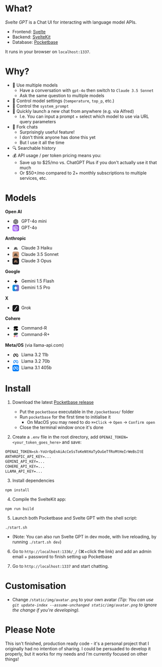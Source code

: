 # What?

*Svelte GPT* is a Chat UI for interacting with language model APIs.

- Frontend: [Svelte](https://svelte.dev/)
- Backend: [SvelteKit](https://kit.svelte.dev/)
- Database: [Pocketbase](https://pocketbase.io/)

It runs in your browser on `localhost:1337`.



# Why?

- 🤖 Use multiple models
    - Have a conversation with `gpt-4o` then switch to `Claude 3.5 Sonnet`
    - Ask the same question to multiple models
- 🔧 Control model settings (`temperature`, `top_p`, etc.)
- 📝 Control the `system_prompt`
- 🚀 Quickly launch a new chat from anywhere (e.g. via Alfred)
    - I.e. You can input a prompt + select which model to use via URL query parameters
- 📐 Fork chats
    - Surprisingly useful feature!
    - I don't think anyone has done this yet
    - But I use it all the time
- 🔍 Searchable history
- 💰 API usage / per token pricing means you:
    - Save up to $25/mo vs. ChatGPT Plus if you don't actually use it that much
    - Or $50+/mo compared to 2+ monthly subscriptions to multiple services, etc.



# Models

**Open AI**
- <img alt='GPT-4o mini' src='./static/img/icons/models/gpt-4o-mini.png' width='21' height='21' valign='middle'>&nbsp; GPT-4o mini
- <img alt='GPT-4o' src='./static/img/icons/models/gpt-4o.png' width='21' height='21' valign='middle'>&nbsp; GPT-4o

**Anthropic**
- <img alt='Claude Haiku' src='./static/img/icons/models/claude-3-haiku.png' width='21' height='21' valign='middle'>&nbsp; Claude 3 Haiku
- <img alt='Claude Sonnet' src='./static/img/icons/models/claude-3-sonnet.png' width='21' height='21' valign='middle'>&nbsp; Claude 3.5 Sonnet
- <img alt='Claude Opus' src='./static/img/icons/models/claude-3-opus.png' width='21' height='21' valign='middle'>&nbsp; Claude 3 Opus

**Google**
- <img alt='Gemini Flash' src='./static/img/icons/models/gemini-flash.png' width='21' height='21' valign='middle'>&nbsp; Gemini 1.5 Flash
- <img alt='Gemini Pro' src='./static/img/icons/models/gemini-pro.png' width='21' height='21' valign='middle'>&nbsp; Gemini 1.5 Pro

**X**
- <img alt='Grok' src='./static/img/icons/models/grok.png' width='21' height='21' valign='middle'>&nbsp; Grok

**Cohere**
- <img alt='Command-R' src='./static/img/icons/models/command-r.png' width='21' height='21' valign='middle'>&nbsp; Command-R
- <img alt='Command-R+' src='./static/img/icons/models/command-r-plus.png' width='21' height='21' valign='middle'>&nbsp; Command-R+

**Meta/OS** (via llama-api.com)
- <img alt='Llama 3.2 11b' src='./static/img/icons/models/llama-3-light.png' width='21' height='21' valign='middle'>&nbsp; Llama 3.2 11b
- <img alt='Llama 3.2 70b' src='./static/img/icons/models/llama-3-medium.png' width='21' height='21' valign='middle'>&nbsp; Llama 3.2 70b
- <img alt='Llama 3.1 405b' src='./static/img/icons/models/llama-3-heavy.png' width='21' height='21' valign='middle'>&nbsp; Llama 3.1 405b



# Install

1. Download the latest [Pocketbase release](https://pocketbase.io/docs/)
    - Put the `pocketbase` executable in the `/pocketbase/` folder
    - Run `pocketbase` for the first time to initialise it
        - On MacOS you may need to do `⌘+Click` -> `Open` -> `Confirm open`
    - Close the terminal window once it's done


2. Create a `.env` file in the root directory, add `OPENAI_TOKEN=<your_token_goes_here>` and save:
```
OPENAI_TOKEN=sk-YoUrOpEnAiAcCeSsToKeNtHaTyOuGeTfRoMtHeIrWeBsItE
ANTHROPIC_API_KEY=...
GEMINI_API_KEY=...
COHERE_API_KEY=...
LLAMA_API_KEY=...
```


3. Install dependencies
```
npm install
```


4. Compile the SvelteKit app:
```
npm run build
```


5. Launch both Pocketbase and Svelte GPT with the shell script:
```
./start.sh
```
   - (Note: You can also run Svelte GPT in dev mode, with live reloading, by running `./start.sh dev`)



6. Go to `http://localhost:1336/_/` (⌘+click the link) and add an admin email + password to finish setting up Pocketbase


7. Go to `http://localhost:1337` and start chatting.



# Customisation

- Change `/static/img/avatar.png` to your own avatar
_(Tip: You can use `git update-index --assume-unchanged static/img/avatar.png` to ignore the change if you're developing)._


# Please Note

This isn't finished, production ready code - it's a personal project that I originally had no intention of sharing. I could be persuaded to develop it properly, but it works for my needs and I'm currently focused on other things!

